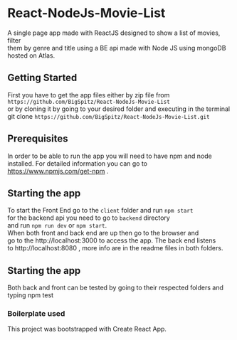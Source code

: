 # React-NodeJs-Movie-List

A single page app made with ReactJS designed to show a list of movies, filter \
them by genre and title using a BE api made with Node JS using mongoDB hosted on Atlas.

## Getting Started

First you have to get the app files either by zip file from `https://github.com/BigSpitz/React-NodeJs-Movie-List` \
or by cloning it by going to your desired folder and executing in the terminal \
git clone `https://github.com/BigSpitz/React-NodeJs-Movie-List.git`

## Prerequisites

In order to be able to run the app you will need to have npm and node installed. For detailed information you can go to https://www.npmjs.com/get-npm .

## Starting the app

To start the Front End go to the `client` folder and run `npm start` \
for the backend api you need to go to `backend` directory \
and run `npm run dev` or `npm start`. \
When both front and back end are up then go to the browser and \
go to the http://localhost:3000 to access the app. The back end listens \
to http://localhost:8080 , more info are in the readme files in both folders.

## Starting the app

Both back and front can be tested by going to their respected folders and typing npm test

### Boilerplate used

This project was bootstrapped with Create React App.
